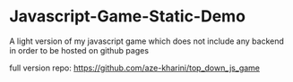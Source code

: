 # Javascript-Game-Static-Demo
A light version of my javascript game which does not include any backend in order to be hosted on github pages

full version repo: https://github.com/aze-kharini/top_down_js_game
